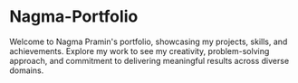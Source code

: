 # Nagma-Portfolio
Welcome to Nagma Pramin's portfolio, showcasing my projects, skills, and achievements. Explore my work to see my creativity, problem-solving approach, and commitment to delivering meaningful results across diverse domains.
